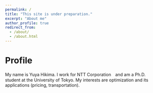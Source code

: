 ```yaml
---
permalink: /
title: "This site is under preparation."
excerpt: "About me"
author_profile: true
redirect_from: 
  - /about/
  - /about.html
---
```


# Profile
My name is Yuya Hikima. I work for NTT Corporation　and am a Ph.D. student at the University of Tokyo.
My interests are optimization and its applications (pricing, transportation).

